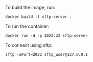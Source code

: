 To build the image, run:
```
docker build -t sftp-server .
```

To run the container:
```
docker run -d -p 2022:22 sftp-server
```

To connect using sftp:
```
sftp -oPort=2022 sftp_user@127.0.0.1
